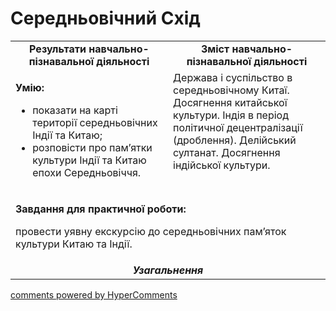 <div id="hypercomments_widget" class="js-hypercomments-widget invisible"></div>

# Середньовічний Схід

<table>
<tr>
<td width="50%" align="center"><b>Результати навчально-пізнавальної діяльності</b></td> 
<td width="50%" align="center"><b>Зміст навчально-пізнавальної діяльності</b></td>
</tr>
<tr>
<td width="50%" style="vertical-align:top !important;">
<p><strong>Умію:</strong></p>
<ul>
<li>показати на карті території середньовічних Індії та Китаю;</li>
<li>розповісти про пам&rsquo;ятки культури Індії та Китаю епохи Середньовіччя.</li>
</ul>
</td>
<td width="50%" style="vertical-align:top !important;">
Держава і суспільство в середньовічному Китаї. Досягнення китайської культури. Індія в період політичної децентралізації (дроблення). Делійський султанат. Досягнення індійської культури.
</td>
</tr>
<tr>
<td colspan="2">
<p><strong>Завдання для практичної роботи:</strong></p>
<p>провести уявну екскурсію до середньовічних пам&rsquo;яток культури Китаю&nbsp;та Індії. </p>
</td>
</tr>
<tr>
<td colspan="2" align="center"><b><i>Узагальнення</i></b></td>
</tr>
</table>

<div class="js-hypercomments-container">
<a href="http://hypercomments.com" class="hc-link" title="comments widget">comments powered by HyperComments</a>
</div>